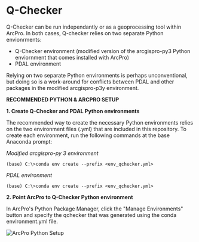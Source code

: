 # Q-Checker

Q-Checker can be run independantly or as a geoprocessing tool within ArcPro.  In both cases, Q-checker relies on two separate Python envionrments:

- Q-Checker environment (modified version of the arcgispro-py3 Python enviornment that comes installed with ArcPro)
- PDAL environment

Relying on two separate Python environments is perhaps unconventional, but doing so is a work-around for conflicts between PDAL and other packages in the modified arcgispro-p3y environment.

**RECOMMENDED PYTHON & ARCPRO SETUP**

**1. Create Q-Checker and PDAL Python environments**

The recommended way to create the necessary Python environments relies on the two environment files (.yml) that are included in this repository. To create each environment, run the following commands at the base Anaconda prompt:

*Modified arcgispro-py 3 environment*
```
(base) C:\>conda env create --prefix <env_qchecker.yml>
```

*PDAL environment*
```
(base) C:\>conda env create --prefix <env_qchecker.yml>
```

**2. Point ArcPro to Q-Checker Python environment**

In ArcPro's Python Package Manager, click the "Manage Environments" button and specify the qchecker that was generated using the conda environment.yml file.

![ArcPro Python Setup](https://github.com/forkozi/QChecker/assets/images/ArcPro_PyEnvManager.PNG?raw=true)
